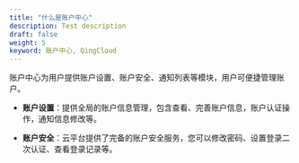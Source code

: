 ```yaml
---
title: "什么是账户中心"
description: Test description
draft: false
weight: 5
keyword: 账户中心, QingCloud
---
```


账户中心为用户提供账户设置、账户安全、通知列表等模块，用户可便捷管理账户。

- **账户设置**：提供全局的账户信息管理，包含查看、完善账户信息，账户认证操作，通知信息修改等。

- **账户安全**：云平台提供了完备的账户安全服务，您可以修改密码、设置登录二次认证、查看登录记录等。

  

  

